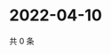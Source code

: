 # 2022-04-10

共 0 条

<!-- BEGIN WEIBO -->
<!-- 最后更新时间 Sun Apr 10 2022 11:26:20 GMT+0800 (China Standard Time) -->

<!-- END WEIBO -->
